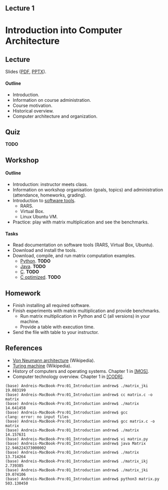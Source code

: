 Lecture 1
---

# Introduction into Computer Architecture

## Lecture

Slides ([PDF](CA_Lecture_01.pdf), [PPTX](CA_Lecture_01.pptx)).

#### Outline

* Introduction.
* Information on course administration.
* Course motivation.
* Historical overview.
* Computer architecture and organization.

## Quiz

__TODO__

## Workshop

#### Outline

* Introduction: instructor meets class.
* Information on workshop organisation (goals, topics)
  and administration (attendance, homeworks, grading).
* Introduction to [software tools](../../software.md).
   * RARS.
   * Virtual Box. 
   * Linux Ubuntu VM.
* Practice: play with matrix multiplication and see the benchmarks.

#### Tasks

* Read documentation on software tools (RARS, Virtual Box, Ubuntu).
* Download and install the tools.
* Download, compile, and run matrix computation examples.
   * [Python](
     https://github.com/andrewt0301/hse-acos-course/blob/master/docs/part1ca/01_Introduction/matrix.py).
     __TODO__
   * [Java](
     https://github.com/andrewt0301/hse-acos-course/blob/master/docs/part1ca/01_Introduction/Matrix.java).
     __TODO__
   * [C](
     https://github.com/andrewt0301/hse-acos-course/blob/master/docs/part1ca/01_Introduction/matrix.c).
     __TODO__
   * [C optimized](). __TODO__

## Homework

* Finish installing all required software.
* Finish experiments with matrix multiplication and provide benchmarks.
   * Run matrix multiplication in Python and C (all versions) in your machine.
   * Provide a table with execution time.
* Send the file with table to your instructor.

## References

* [Von Neumann architecture](https://en.m.wikipedia.org/wiki/Von_Neumann_architecture) (Wikipedia).
* [Turing machine](https://en.m.wikipedia.org/wiki/Turing_machine) (Wikipedia).
* History of computers and operating systems. Chapter 1 in [[MOS]](../../books.md).
* Computer technology overview. Chapter 1 in [[CODR]](../../books.md).

```
(base) Andreis-MacBook-Pro:01_Introduction andrew$ ./matrix_jki 
19.083199
(base) Andreis-MacBook-Pro:01_Introduction andrew$ cc matrix.c -o matrix
(base) Andreis-MacBook-Pro:01_Introduction andrew$ ./matrix
14.641458
(base) Andreis-MacBook-Pro:01_Introduction andrew$ gcc
clang: error: no input files
(base) Andreis-MacBook-Pro:01_Introduction andrew$ gcc matrix.c -o matrix
(base) Andreis-MacBook-Pro:01_Introduction andrew$ ./matrix
14.157631
(base) Andreis-MacBook-Pro:01_Introduction andrew$ vi matrix.py 
(base) Andreis-MacBook-Pro:01_Introduction andrew$ java Matrix
12.946224373000002
(base) Andreis-MacBook-Pro:01_Introduction andrew$ ./matrix
13.714264
(base) Andreis-MacBook-Pro:01_Introduction andrew$ ./matrix_ikj 
2.739385
(base) Andreis-MacBook-Pro:01_Introduction andrew$ ./matrix_jki 
19.074106
(base) Andreis-MacBook-Pro:01_Introduction andrew$ python3 matrix.py
503.130450
```

